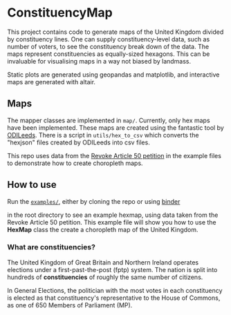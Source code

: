 # ConstituencyMap
This project contains code to generate maps of the United Kingdom divided by constituency lines. One can supply constituency-level data, 
such as number of voters, to see the constituency break down of the data. The maps represent
constituencies as equally-sized hexagons. This can be invaluable for visualising maps in a way
not biased by landmass.

Static plots are generated using geopandas and matplotlib, and interactive maps
are generated with altair.

## Maps
The mapper classes are implemented in `map/`. Currently, only hex maps have been implemented. These maps are created using the fantastic tool by 
[ODILeeds](https://odileeds.org/projects/hexmaps/constituencies/). There is a script in `utils/hex_to_csv` 
which converts the "hexjson" files created by ODILeeds into csv files.

This repo uses data from the [Revoke Article 50 petition](https://petition.parliament.uk/petitions/241584) in the 
example files to demonstrate how to create choropleth maps.

## How to use
Run the [`examples/`][examples], either by cloning the repo or using [binder][binder]

in the root directory to see an example hexmap, using 
data taken from the Revoke Article 50 petition.
This example file will show you how to use the **HexMap** class the create a choropleth map of the United Kingdom.

### What are constituencies?
The United Kingdom of Great Britain and Northern Ireland operates elections under a first-past-the-post (fptp) system.
The nation is split into hundreds of **constituencies** of roughly the same number of citizens. 

In General Elections, the politician with the most votes in each constituency is elected as that constituency's representative to the House of Commons,
as one of 650 Members of Parliament (MP).

[examples]: examples/
[binder]: examples/